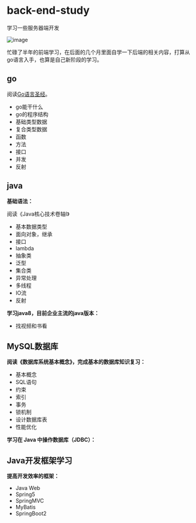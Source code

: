 # back-end-study
学习一些服务器端开发

![image](https://user-images.githubusercontent.com/62100025/145819982-28882126-0c28-4053-b36b-22d46f9b19ac.png)


忙碌了半年的前端学习，在后面的几个月里面自学一下后端的相关内容，打算从go语言入手，也算是自己新阶段的学习。

## go

阅读[Go语言圣经](https://books.studygolang.com/gopl-zh/)。

- go能干什么
- go的程序结构
- 基础类型数据
- 复合类型数据
- 函数
- 方法
- 接口
- 并发
- 反射

## java

**基础语法：**

阅读《Java核心技术卷轴Ⅰ》

- 基本数据类型
- 面向对象，继承
- 接口
- lambda
- 抽象类
- 泛型
- 集合类
- 异常处理
- 多线程
- IO流
- 反射

**学习java8，目前企业主流的java版本：**
- 找视频和书看

## MySQL数据库

**阅读《数据库系统基本概念》，完成基本的数据库知识复习：**

- 基本概念
- SQL语句
- 约束
- 索引
- 事务
- 锁机制
- 设计数据库表
- 性能优化

**学习在 Java 中操作数据库（JDBC）：**


## Java开发框架学习

**提高开发效率的框架：**

- Java Web
- Spring5
- SpringMVC
- MyBatis
- SpringBoot2

